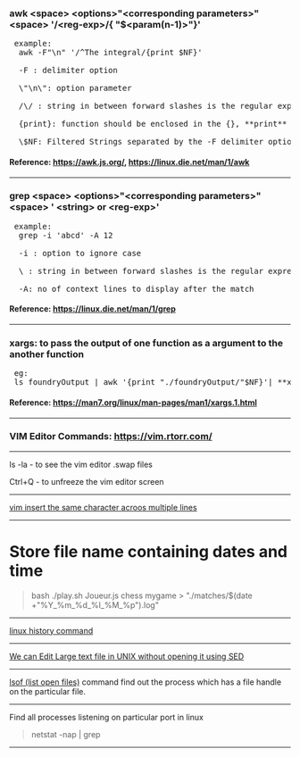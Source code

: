 

 ### **awk** \<space\> \<**options**\>"\<**corresponding parameters**\>" \<space\> '/\<reg-exp\>/{<function-name> "$<param(n-1)>"}'
  
<pre> example: 
  awk -F"\n" '/^The integral/{print $NF}'
  
  -F : delimiter option
  
  \"\n\": option parameter
  
  /\<string\>/ : string in between forward slashes is the regular expressions
  
  {print}: function should be enclosed in the {}, **print** is the function name

  \$NF: Filtered Strings separated by the -F delimiter option
</pre>
 #### Reference: https://awk.js.org/, https://linux.die.net/man/1/awk

---  

 ### **grep** \<space\> \<**options**\>"\<**corresponding parameters**\>" \<space\> ' \<string\> or \<reg-exp\>'
  
<pre> example: 
  grep -i 'abcd' -A 12
  
  -i : option to ignore case
  
  \<string\> : string in between forward slashes is the regular expressions

  -A: no of context lines to display after the match
</pre>
 #### Reference: https://linux.die.net/man/1/grep

---

 ### xargs: to pass the output of one function as a argument to the another function
 <pre> eg: 
 ls foundryOutput | awk '{print "./foundryOutput/"$NF}'| **xargs** cat|awk -F"\n" '/^The integral/{print $NF}'</pre>
 #### Reference: https://man7.org/linux/man-pages/man1/xargs.1.html

---
### VIM Editor Commands: https://vim.rtorr.com/
---

ls -la - to see the vim editor .swap files

Ctrl+Q - to unfreeze the vim editor screen

---

[vim insert the same character acroos multiple lines](https://stackoverflow.com/questions/9549729/vim-insert-the-same-characters-across-multiple-lines)

---

# Store file name containing dates and time
> bash ./play.sh Joueur.js chess mygame > "./matches/$(date +"%Y_%m_%d_%I_%M_%p").log"

---

[linux history command](https://opensource.com/article/18/6/history-command#:~:text=Removing%20history&text=If%20you%20want%20to%20delete,in%20their%20home%20directory%20as%20)

---

[We can Edit Large text file in UNIX without opening it using SED](https://www.gnu.org/software/sed/manual/sed.html)

---

[lsof (list open files)](https://man7.org/linux/man-pages/man8/lsof.8.html) command find out the process which has a file handle on the particular file.

---

Find all processes listening on particular port in linux
 > netstat -nap | grep <port-number>

---



